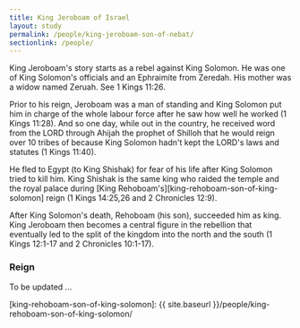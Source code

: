 ```yaml
---
title: King Jeroboam of Israel
layout: study
permalink: /people/king-jeroboam-son-of-nebat/
sectionlink: /people/
---
```


King Jeroboam's story starts as a rebel against King Solomon. He was one of King Solomon's officials and an Ephraimite from Zeredah. His mother was a widow named Zeruah. See 1 Kings 11:26.

Prior to his reign, Jeroboam was a man of standing and King Solomon put him in charge of the whole labour force after he saw how well he worked (1 Kings 11:28). And so one day, while out in the country, he received word from the LORD through Ahijah the prophet of Shilloh that he would reign over 10 tribes of because King Solomon hadn't kept the LORD's laws and statutes (1 Kings 11:40).

He fled to Egypt (to King Shishak) for fear of his life after King Solomon tried to kill him. King Shishak is the same king who raided the temple and the royal palace during [King Rehoboam's][king-rehoboam-son-of-king-solomon] reign (1 Kings 14:25,26 and 2 Chronicles 12:9).

After King Solomon's death, Rehoboam (his son), succeeded him as king. King Jeroboam then becomes a central figure in the rebellion that eventually led to the split of the kingdom into the north and the south (1 Kings 12:1-17 and 2 Chronicles 10:1-17).

### Reign

To be updated ...

[king-rehoboam-son-of-king-solomon]: {{ site.baseurl }}/people/king-rehoboam-son-of-king-solomon/
